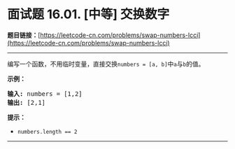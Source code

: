 # 面试题 16.01. [中等] 交换数字

**题目链接：**[https://leetcode-cn.com/problems/swap-numbers-lcci](https://leetcode-cn.com/problems/swap-numbers-lcci)

---

<div class="content__1Y2H">
 <div class="notranslate">
  <p>编写一个函数，不用临时变量，直接交换<code>numbers = [a, b]</code>中<code>a</code>与<code>b</code>的值。</p> 
  <p><strong>示例：</strong></p> 
  <pre class="language-text"><strong>输入:</strong> numbers = [1,2]
<strong>输出:</strong> [2,1]
</pre> 
  <p><strong>提示：</strong></p> 
  <ul> 
   <li><code>numbers.length == 2</code></li> 
  </ul> 
 </div>
</div>

---

```

```